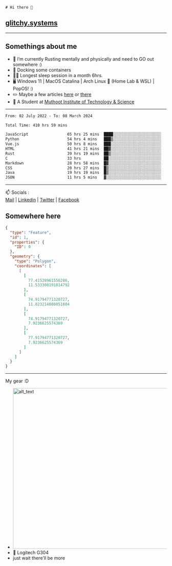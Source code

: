 ```
# Hi there 👋
```
## [glitchy.systems](https://glitchy.systems)
---

## Somethings about me



- 🌱 I’m currently Rusting mentally and physically and need to GO out somewhere :)
- 🐋 Docking some containers
- 😶‍🌫️ Longest sleep session in a month 6hrs.
- 🖥️ Windows 11 | MacOS Catalina | Arch Linux 🦩 (Home Lab & WSL) | PopOS! :)
- ✏️ Maybe a few articles [here](https://medium.com/@advaithnarayanan8) or [there](https://medium.com/@advaithnarayanan8)
- 📑 A Student at [Muthoot Institute of Technology & Science](https://mgmits.ac.in/)



---

<!--START_SECTION:waka-->

```txt
From: 02 July 2022 - To: 08 March 2024

Total Time: 410 hrs 59 mins

JavaScript                 65 hrs 25 mins  ████░░░░░░░░░░░░░░░░░░░░░   15.92 %
Python                     54 hrs 4 mins   ███▒░░░░░░░░░░░░░░░░░░░░░   13.16 %
Vue.js                     50 hrs 8 mins   ███░░░░░░░░░░░░░░░░░░░░░░   12.20 %
HTML                       41 hrs 21 mins  ██▓░░░░░░░░░░░░░░░░░░░░░░   10.06 %
Rust                       39 hrs 19 mins  ██▒░░░░░░░░░░░░░░░░░░░░░░   09.57 %
C                          33 hrs          ██░░░░░░░░░░░░░░░░░░░░░░░   08.03 %
Markdown                   28 hrs 58 mins  █▓░░░░░░░░░░░░░░░░░░░░░░░   07.05 %
CSS                        20 hrs 27 mins  █▒░░░░░░░░░░░░░░░░░░░░░░░   04.98 %
Java                       19 hrs 19 mins  █▒░░░░░░░░░░░░░░░░░░░░░░░   04.70 %
JSON                       11 hrs 5 mins   ▓░░░░░░░░░░░░░░░░░░░░░░░░   02.70 %
```

<!--END_SECTION:waka-->

---

📫 Socials :<br>
[Mail](mailto:advaithnarayanan8@gmail.com) | [Linkedin](https://www.linkedin.com/in/advaith-narayanan-a72152214/) | [Twitter](https://twitter.com/advaithnarayan) | [Facebook](https://screenmessage.com/qinq)

## Somewhere here

```geojson
{
  "type": "Feature",
  "id": 1,
  "properties": {
    "ID": 0
  },
  "geometry": {
    "type": "Polygon",
    "coordinates": [
      [
        [
          77.41528961556286,
          11.533300191814792
        ],
        [
          74.91794771320727,
          11.823214080851884
        ],
        [
          74.91794771320727,
          7.9236625574369
        ],
        [
          77.91794771320727,
          7.9236625574369
        ]
      ]
    ]
  }
}
```


--- 
My gear :D

- [<img alt="alt_text" width="500px" src="https://valid.x86.fr/cache/banner/xv24bv-6.png" />](https://valid.x86.fr/xv24bv)
- 🐁 Logitech G304
- just wait there'll be more


